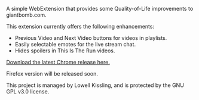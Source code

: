 A simple WebExtension that provides some Quality-of-Life improvements to giantbomb.com.

This extension currently offers the following enhancements:
- Previous Video and Next Video buttons for videos in playlists.
- Easily selectable emotes for the live stream chat.
- Hides spoilers in This Is The Run videos.

[Download the latest Chrome release here.](https://chrome.google.com/webstore/detail/giant-bomb-qol/ciipbadfpnjpnnjchpeaiilodeeeekam?authuser=1)

Firefox version will be released soon.

This project is managed by Lowell Kissling, and is protected by the GNU GPL v3.0 license.
